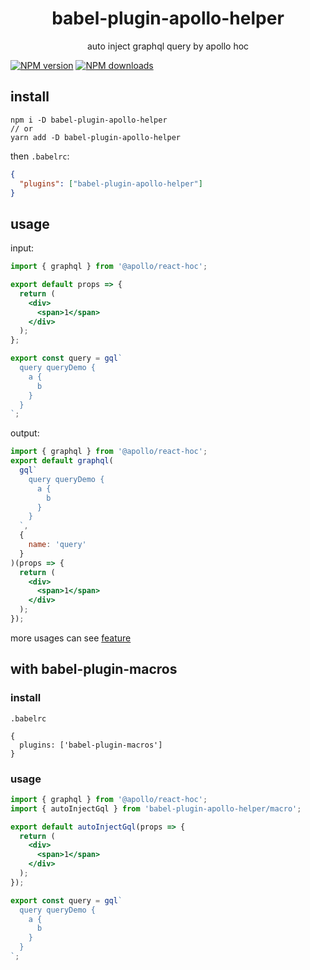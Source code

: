 <div align="center">
<h1>babel-plugin-apollo-helper</h1>
auto inject graphql query by apollo hoc
</div>

[![NPM version](https://img.shields.io/npm/v/@rxmodel/core.svg?style=flat)](https://npmjs.org/package/babel-plugin-apollo-helper)
[![NPM downloads](http://img.shields.io/npm/dm/@rxmodel/core.svg?style=flat)](https://npmjs.org/package/babel-plugin-apollo-helper)

## install

```shell
npm i -D babel-plugin-apollo-helper
// or
yarn add -D babel-plugin-apollo-helper
```

then `.babelrc`:

```json
{
  "plugins": ["babel-plugin-apollo-helper"]
}
```

## usage

input:

```jsx
import { graphql } from '@apollo/react-hoc';

export default props => {
  return (
    <div>
      <span>1</span>
    </div>
  );
};

export const query = gql`
  query queryDemo {
    a {
      b
    }
  }
`;
```

output:

```jsx
import { graphql } from '@apollo/react-hoc';
export default graphql(
  gql`
    query queryDemo {
      a {
        b
      }
    }
  `,
  {
    name: 'query'
  }
)(props => {
  return (
    <div>
      <span>1</span>
    </div>
  );
});
```

more usages can see [feature](https://github.com/yoyooyooo/babel-plugin-apollo-helper/tree/master/__fixtures__)

## with babel-plugin-macros

### install

`.babelrc`

```shell
{
  plugins: ['babel-plugin-macros']
}
```

### usage

```jsx
import { graphql } from '@apollo/react-hoc';
import { autoInjectGql } from 'babel-plugin-apollo-helper/macro';

export default autoInjectGql(props => {
  return (
    <div>
      <span>1</span>
    </div>
  );
});

export const query = gql`
  query queryDemo {
    a {
      b
    }
  }
`;
```
